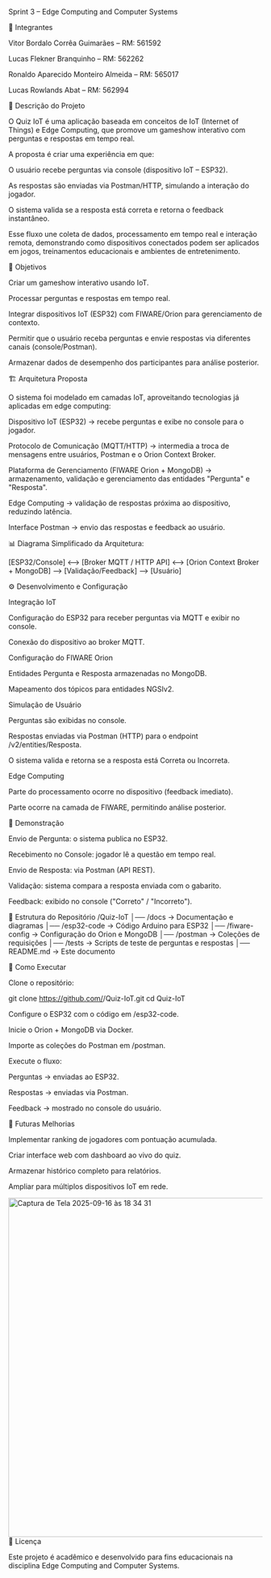 Sprint 3 – Edge Computing and Computer Systems

👥 Integrantes

Vitor Bordalo Corrêa Guimarães – RM: 561592

Lucas Flekner Branquinho – RM: 562262

Ronaldo Aparecido Monteiro Almeida – RM: 565017

Lucas Rowlands Abat – RM: 562994

📖 Descrição do Projeto

O Quiz IoT é uma aplicação baseada em conceitos de IoT (Internet of Things) e Edge Computing, que promove um gameshow interativo com perguntas e respostas em tempo real.

A proposta é criar uma experiência em que:

O usuário recebe perguntas via console (dispositivo IoT – ESP32).

As respostas são enviadas via Postman/HTTP, simulando a interação do jogador.

O sistema valida se a resposta está correta e retorna o feedback instantâneo.

Esse fluxo une coleta de dados, processamento em tempo real e interação remota, demonstrando como dispositivos conectados podem ser aplicados em jogos, treinamentos educacionais e ambientes de entretenimento.

🎯 Objetivos

Criar um gameshow interativo usando IoT.

Processar perguntas e respostas em tempo real.

Integrar dispositivos IoT (ESP32) com FIWARE/Orion para gerenciamento de contexto.

Permitir que o usuário receba perguntas e envie respostas via diferentes canais (console/Postman).

Armazenar dados de desempenho dos participantes para análise posterior.

🏗️ Arquitetura Proposta

O sistema foi modelado em camadas IoT, aproveitando tecnologias já aplicadas em edge computing:

Dispositivo IoT (ESP32) → recebe perguntas e exibe no console para o jogador.

Protocolo de Comunicação (MQTT/HTTP) → intermedia a troca de mensagens entre usuários, Postman e o Orion Context Broker.

Plataforma de Gerenciamento (FIWARE Orion + MongoDB) → armazenamento, validação e gerenciamento das entidades "Pergunta" e "Resposta".

Edge Computing → validação de respostas próxima ao dispositivo, reduzindo latência.

Interface Postman → envio das respostas e feedback ao usuário.

📊 Diagrama Simplificado da Arquitetura:

[ESP32/Console] <--> [Broker MQTT / HTTP API] <--> [Orion Context Broker + MongoDB] --> [Validação/Feedback] --> [Usuário]

⚙️ Desenvolvimento e Configuração

Integração IoT

Configuração do ESP32 para receber perguntas via MQTT e exibir no console.

Conexão do dispositivo ao broker MQTT.

Configuração do FIWARE Orion

Entidades Pergunta e Resposta armazenadas no MongoDB.

Mapeamento dos tópicos para entidades NGSIv2.

Simulação de Usuário

Perguntas são exibidas no console.

Respostas enviadas via Postman (HTTP) para o endpoint /v2/entities/Resposta.

O sistema valida e retorna se a resposta está Correta ou Incorreta.

Edge Computing

Parte do processamento ocorre no dispositivo (feedback imediato).

Parte ocorre na camada de FIWARE, permitindo análise posterior.

🧪 Demonstração

Envio de Pergunta: o sistema publica no ESP32.

Recebimento no Console: jogador lê a questão em tempo real.

Envio de Resposta: via Postman (API REST).

Validação: sistema compara a resposta enviada com o gabarito.

Feedback: exibido no console ("Correto" / "Incorreto").

📂 Estrutura do Repositório
/Quiz-IoT
│── /docs              → Documentação e diagramas
│── /esp32-code        → Código Arduino para ESP32
│── /fiware-config     → Configuração do Orion e MongoDB
│── /postman           → Coleções de requisições
│── /tests             → Scripts de teste de perguntas e respostas
│── README.md          → Este documento

🚀 Como Executar

Clone o repositório:

git clone https://github.com/<seu-repositorio>/Quiz-IoT.git
cd Quiz-IoT


Configure o ESP32 com o código em /esp32-code.

Inicie o Orion + MongoDB via Docker.

Importe as coleções do Postman em /postman.

Execute o fluxo:

Perguntas → enviadas ao ESP32.

Respostas → enviadas via Postman.

Feedback → mostrado no console do usuário.

📌 Futuras Melhorias

Implementar ranking de jogadores com pontuação acumulada.

Criar interface web com dashboard ao vivo do quiz.

Armazenar histórico completo para relatórios.

Ampliar para múltiplos dispositivos IoT em rede.

<img width="997" height="671" alt="Captura de Tela 2025-09-16 às 18 34 31" src="https://github.com/user-attachments/assets/088a4614-f1d8-489b-81d9-5a57097fbf23" />
📜 Licença

Este projeto é acadêmico e desenvolvido para fins educacionais na disciplina Edge Computing and Computer Systems.
